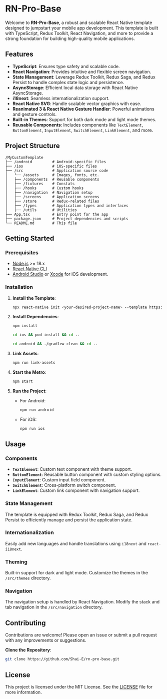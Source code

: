 
# RN-Pro-Base

Welcome to **RN-Pro-Base**, a robust and scalable React Native template designed to jumpstart your mobile app development. This template is built with TypeScript, Redux Toolkit, React Navigation, and more to provide a strong foundation for building high-quality mobile applications.

## Features

- **TypeScript**: Ensures type safety and scalable code.
- **React Navigation**: Provides intuitive and flexible screen navigation.
- **State Management**: Leverage Redux Toolkit, Redux Saga, and Redux Persist to handle complex state logic and persistence.
- **AsyncStorage**: Efficient local data storage with React Native AsyncStorage.
- **i18next**: Seamless internationalization support.
- **React Native SVG**: Handle scalable vector graphics with ease.
- **Reanimated 3 & React Native Gesture Handler**: Powerful animations and gesture controls.
- **Built-in Themes**: Support for both dark mode and light mode themes.
- **Reusable Components**: Includes components like `TextElement`, `ButtonElement`, `InputElement`, `SwitchElement`, `LinkElement`, and more.

## Project Structure

```
/MyCustomTemplate
├── /android         # Android-specific files
├── /ios             # iOS-specific files
├── /src             # Application source code
│   └── /assets      # Images, fonts, etc.
│   ├── /components  # Reusable components
│   ├── /fixtures    # Constats
│   ├── /hooks       # Custom hooks
│   ├── /navigation  # Navigation setup
│   ├── /screens     # Application screens
│   ├── /store       # Redux-related files
│   ├── /types       # Application types and interfaces
│   ├── /utils       # Utilities
├── App.tsx          # Entry point for the app
├── package.json     # Project dependencies and scripts
└── README.md        # This file
```

## Getting Started

### Prerequisites

- [Node.js](https://nodejs.org/) >= 18.x
- [React Native CLI](https://reactnative.dev/docs/environment-setup)
- [Android Studio](https://developer.android.com/studio) or [Xcode](https://developer.apple.com/xcode/) for iOS development.

### Installation

1. **Install the Template**:
   ```bash
   npx react-native init <your-desired-project-name> --template https://github.com/Shai-E/rn-pro-base.git
   ```

2. **Install Dependencies**:
   ```bash
   npm install
   ```
   ```bash
   cd ios && pod install && cd ..
   ```
   ```bash
   cd android && ./gradlew clean && cd ..
   ```

3. **Link Assets**:
   ```bash
   npm run link-assets
   ```

4. **Start the Metro**:
   ```bash
   npm start
   ```

5. **Run the Project**:
   - For Android:
     ```bash
     npm run android
     ```
   - For iOS:
     ```bash
     npm run ios
     ```

## Usage

### Components

- **`TextElement`**: Custom text component with theme support.
- **`ButtonElement`**: Reusable button component with custom styling options.
- **`InputElement`**: Custom input field component.
- **`SwitchElement`**: Cross-platform switch component.
- **`LinkElement`**: Custom link component with navigation support.

### State Management

The template is equipped with Redux Toolkit, Redux Saga, and Redux Persist to efficiently manage and persist the application state.

### Internationalization

Easily add new languages and handle translations using `i18next` and `react-i18next`.

### Theming

Built-in support for dark and light mode. Customize the themes in the `/src/themes` directory.

### Navigation

The navigation setup is handled by React Navigation. Modify the stack and tab navigation in the `/src/navigation` directory.

## Contributing

Contributions are welcome! Please open an issue or submit a pull request with any improvements or suggestions.

**Clone the Repository**:
   ```bash
   git clone https://github.com/Shai-E/rn-pro-base.git
   ```

## License

This project is licensed under the MIT License. See the [LICENSE](LICENSE) file for more information.
